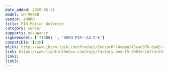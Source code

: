 ```yaml
---
date_added: 2020-05-21
model: LH-990ZB
vendor: iHORN
title: PIR Motion Detector
category: sensor
supports: occupancy
zigbeemodel: ['TI0001 ', 'HORN-PIR--A3.9-E']
compatible: [z2m]
mlink: http://www.ihorn-tech.com/Product/SensorRF/Human/45cad876-6ad2-4559-8bfe-af9d33922391.html
link: https://www.lightinthebox.com/en/p/factory-oem-lh-990zb-infrared-detector-platform-for-indoor_p7054471.html
link2: 
link3: 
---
```


